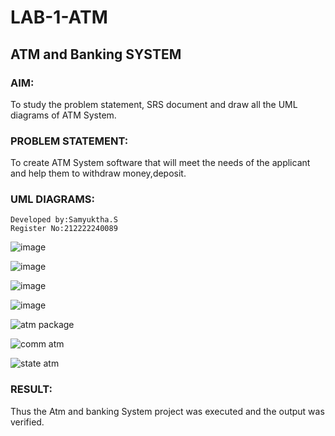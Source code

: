 # LAB-1-ATM
## ATM and Banking SYSTEM
### AIM: 
To study the problem statement, SRS document and draw all the UML diagrams of ATM
System.
### PROBLEM STATEMENT:
To create ATM System software that will meet the needs of the applicant and help them
to withdraw money,deposit.
### UML DIAGRAMS:
```
Developed by:Samyuktha.S
Register No:212222240089
```
![image](https://github.com/SamyukthaSreenivasan/LAB-1-ATM/assets/119475703/5409c0b0-1545-4a75-998e-fc1539c50f76)

![image](https://github.com/SamyukthaSreenivasan/LAB-1-ATM/assets/119475703/fd11fae4-7120-43b1-8013-5ede747525be)

![image](https://github.com/SamyukthaSreenivasan/LAB-1-ATM/assets/119475703/25c6eebe-1983-44bb-b005-388fb6cfb9ed)

![image](https://github.com/SamyukthaSreenivasan/LAB-1-ATM/assets/119475703/38acdb4c-da48-4bcd-b1dd-b169e0a90d20)

![atm package](https://github.com/SamyukthaSreenivasan/LAB-1-ATM/assets/119475703/3af6b59d-b7bd-4af9-9382-0ee88406a71d)

![comm atm](https://github.com/SamyukthaSreenivasan/LAB-1-ATM/assets/119475703/bf1da83e-4f5c-40e3-b741-5d21d15be745)

![state atm](https://github.com/SamyukthaSreenivasan/LAB-1-ATM/assets/119475703/8bcd90e7-4282-4124-9053-f20749a80e83)

### RESULT: 
Thus the Atm and banking System project was executed and the output was verified.
